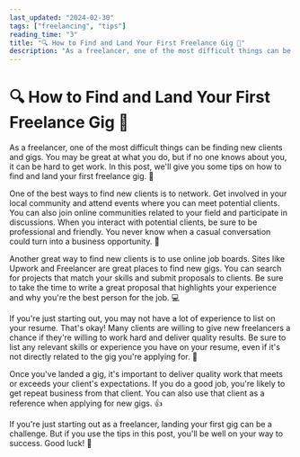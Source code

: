 ```yaml
---
last_updated: "2024-02-30"
tags: ["freelancing", "tips"]
reading_time: "3"
title: "🔍 How to Find and Land Your First Freelance Gig 💼"
description: "As a freelancer, one of the most difficult things can be finding new clients and gigs. You may be great at what you do, but if no one knows about you, it can be hard to get work. In this post, we'll give you some tips on how to find and land your first freelance gig. 💪"
---
```


# 🔍 How to Find and Land Your First Freelance Gig 💼

As a freelancer, one of the most difficult things can be finding new clients and gigs. You may be great at what you do, but if no one knows about you, it can be hard to get work. In this post, we'll give you some tips on how to find and land your first freelance gig. 💪

One of the best ways to find new clients is to network. Get involved in your local community and attend events where you can meet potential clients. You can also join online communities related to your field and participate in discussions. When you interact with potential clients, be sure to be professional and friendly. You never know when a casual conversation could turn into a business opportunity. 🤝

Another great way to find new clients is to use online job boards. Sites like Upwork and Freelancer are great places to find new gigs. You can search for projects that match your skills and submit proposals to clients. Be sure to take the time to write a great proposal that highlights your experience and why you're the best person for the job. 💻

If you're just starting out, you may not have a lot of experience to list on your resume. That's okay! Many clients are willing to give new freelancers a chance if they're willing to work hard and deliver quality results. Be sure to list any relevant skills or experience you have on your resume, even if it's not directly related to the gig you're applying for. 📄

Once you've landed a gig, it's important to deliver quality work that meets or exceeds your client's expectations. If you do a good job, you're likely to get repeat business from that client. You can also use that client as a reference when applying for new gigs. 👍

If you're just starting out as a freelancer, landing your first gig can be a challenge. But if you use the tips in this post, you'll be well on your way to success. Good luck! 🚀
